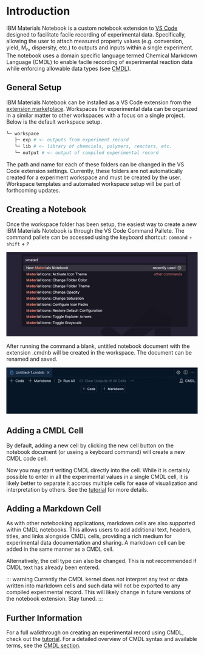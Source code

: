 # Introduction

IBM Materials Notebook is a custom notebook extension to [VS Code](https://code.visualstudio.com/) designed to facilitate facile recording of experimental data. Specifically, allowing the user to attach measured property values (e.g. conversion, yield, M<sub>n</sub>, dispersity, etc.) to outputs and inputs within a single experiment. The notebook uses a domain specific language termed Chemical Markdown Language (CMDL) to enable facile recording of experimental reaction data while enforcing allowable data types (see [CMDL](../cmdl/README.md)).

## General Setup

IBM Materials Notebook can be installed as a VS Code extension from the [extension marketplace](https://marketplace.visualstudio.com/VSCode). Workspaces for experimental data can be organized in a similar matter to other workspaces with a focus on a single project. Below is the default workspace setup.

```bash
└─ workspace
   ├─ exp # <- outputs from experiment record
   └─ lib # <- library of chemcials, polymers, reactors, etc.
   └─ output # <- output of compiled experimental record
```

The path and name for each of these folders can be changed in the VS Code extension settings. Currently, these folders are not automatically created for a experiment workspace and must be created by the user. Workspace templates and automated workspace setup will be part of forthcoming updates.

## Creating a Notebook

Once the workspace folder has been setup, the easiest way to create a new IBM Materials Notebook is through the VS Code Command Pallete.
The command pallete can be accessed using the keyboard shortcut: `command` + `shift` + `P`

![Create New Screenshot](/images/create_new_cmd.png)

After running the command a blank, untitled notebook document with the extension .cmdnb will be created in the workspace. The document can be renamed and saved.

![New Notebook](/images/new_notebook.png)

## Adding a CMDL Cell

By default, adding a new cell by clicking the new cell button on the notebook document (or useing a keyboard command) will create a new CMDL code cell.

<!-- ![Create New Cell](/images/create_new_cell.gif) -->

Now you may start writing CMDL directly into the cell. While it is certainly possible to enter in all the experimental values in a single CMDL cell, it is likely better to separate it accross multiple cells for ease of visualization and interpretation by others. See the [tutorial](./tutorial.md) for more details.

## Adding a Markdown Cell

As with other notebooking applications, markdown cells are also supported within CMDL notebooks. This allows users to add additional text, headers, titles, and links alongside CMDL cells, providing a rich medium for experimental data documentation and sharing. A markdown cell can be added in the same manner as a CMDL cell.

<!-- ![Create Markdown Cell](/images/create_markdown_cell.gif) -->

Alternatively, the cell type can also be changed. This is not recommended if CMDL text has already been entered.

<!-- ![Change Cell Type](/images/change_cell_type.gif) -->

::: warning
Currently the CMDL kernel does not interpret any text or data written into markdown cells and such data will not be exported to any compiled experimental record. This will likely change in future versions of the notebook extension. Stay tuned.
:::

## Further Information

For a full walkthrough on creating an experimental record using CMDL, check out the [tutorial](./tutorial.md). For a detailed overview of CMDL syntax and available terms, see the [CMDL section](../cmdl/README.md).
